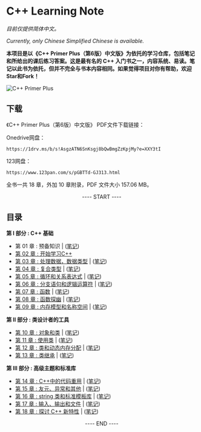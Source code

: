 # C++ Learning Note
*目前仅提供简体中文。*

*Currently, only Chinese Simplified Chinese is available.*


**本项目是以《C++ Primer Plus（第6版）中文版》为依托的学习仓库，包括笔记和所给出的课后练习答案。这是最有名的 C++ 入门书之一，内容系统、易读。笔记以此书为依托，但并不完全与书本内容相同。如果觉得项目对你有帮助，欢迎Star和Fork！**

![C++ Primer Plus](https://camo.githubusercontent.com/04a4e993d30d3b81464c300cee8672ab7f7ae5e3f2815860bf509c1a7502d186/68747470733a2f2f7374617469632e66756e67656e6f6d6963732e636f6d2f696d616765732f323032312f30372f632d7072696d65722d706c7573362e6a7067)

## 下载

《C++ Primer Plus（第6版）中文版》 PDF文件下载链接：

Onedrive网盘：
```
https://1drv.ms/b/s!AsgzATN6SnKsgj8bQwBmgZzKpjMy?e=XXY3tI
```
123网盘：
```
https://www.123pan.com/s/pGBTTd-GJ313.html
```
全书一共 18 章，外加 10 章附录，PDF 文件大小 157.06 MB。


<p align="center"><a> ---- START ---- </a></p>

## 目录

**第 I 部分 : C++ 基础**
- 第 01 章 : 预备知识 | ([笔记](BookNotes/chapter01.md))
- [第 02 章 : 开始学习C++](Practise/chapter02/README.md)
- [第 03 章 : 处理数据，数据类型](Practise/chapter03/README.md) | ([笔记](BookNotes/chapter03.md))
- [第 04 章 : 复合类型](Practise/chapter04/README.md) | ([笔记](BookNotes/chapter04.md))
- [第 05 章 : 循环和关系表达式](Practise/chapter05/README.md) | ([笔记](BookNotes/chapter05.md))
- [第 06 章 : 分支语句和逻辑运算符](Practise/chapter06/README.md) | ([笔记](BookNotes/chapter06.md))
- [第 07 章 : 函数](Practise/chapter07/README.md) | ([笔记](BookNotes/chapter07.md))
- [第 08 章 : 函数探幽](Practise/chapter08/README.md) | ([笔记](BookNotes/chapter08.md))
- [第 09 章 : 内存模型和名称空间](Practise/chapter09/README.md) | ([笔记](BookNotes/chapter09.md))

**第 II 部分 : 类设计者的工具**

- [第 10 章 : 对象和类](Practise/chapter10/README.md) | ([笔记](BookNotes/chapter10.md))
- [第 11 章 : 使用类](Practise/chapter11/README.md) | ([笔记](BookNotes/chapter11.md))
- [第 12 章 : 类和动态内存分配](Practise/chapter12/README.md) | ([笔记](BookNotes/chapter12.md))
- [第 13 章 : 类继承](Practise/chapter13/README.md) | ([笔记](BookNotes/chapter13.md))

**第 III 部分 : 高级主题和标准库**

- [第 14 章 : C++中的代码重用](Practise/chapter14/README.md) | ([笔记](BookNotes/chapter14.md))
- [第 15 章 : 友元、异常和其他](Practise/chapter15/README.md) | ([笔记](BookNotes/chapter15.md))
- [第 16 章 : string 类和标准模板库](Practise/chapter16/README.md) | ([笔记](BookNotes/chapter16.md))
- [第 17 章 : 输入、输出和文件](Practise/chapter17/README.md) | ([笔记](BookNotes/chapter17.md))
- [第 18 章 : 探讨 C++ 新特性](Practise/chapter18/README.md) | ([笔记](BookNotes/chapter18.md))

<p align="center"><a> ---- END ---- </a></p>



